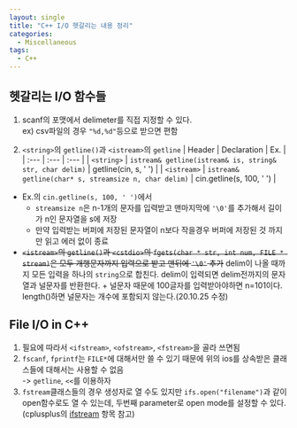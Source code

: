 ```yaml
---
layout: single
title: "C++ I/O 헷갈리는 내용 정리"
categories:
  - Miscellaneous
tags:
  - C++
---
```

## 헷갈리는 I/O 함수들
1. scanf의 포맷에서 delimeter를 직접 지정할 수 있다.  
ex) csv파일의 경우 `"%d,%d"`등으로 받으면 편함

2. `<string>`의 `getline()`과 `<istream>`의 `getline`
| Header | Declaration | Ex. |
| :--- | :--- | :--- |
| `<string>` | `istream& getline(istream& is, string& str, char delim)` | getline(cin, s, ' ') |
| `<istream>` | `istream& getline(char* s, streamsize n, char delim)` | cin.getline(s, 100, ' ') |

- Ex.의 `cin.getline(s, 100, ' ')`에서
  * `streamsize n`은 n-1개의 문자를 입력받고 맨마지막에 `'\0'`를 추가해서 길이가 n인 문자열을 s에 저장
  * 만약 입력받는 버퍼에 저장된 문자열이 n보다 작을경우 버퍼에 저장된 것 까지만 읽고 에러 없이 종료
- ~~`<istream>`의 `getline()`과 `<cstdio>`의 `fgets(char * str, int num, FILE * stream)`은 모두 개행문자까지 입력으로 받고 맨뒤에 `'\0'` 추가~~ delim이 나올 때까지 모든 입력을 하나의 `string`으로 합친다. delim이 입력되면 delim전까지의 문자열과 널문자를 반환한다. + 널문자 때문에 100글자를 입력받아야하면 n=101이다. length()하면 널문자는 개수에 포함되지 않는다.(20.10.25 수정)

## File I/O in C++
1. 필요에 따라서 `<ifstream>`, `<ofstream>`, `<fstream>`을 골라 쓰면됨
2. `fscanf`, `fprintf`는 `FILE*`에 대해서만 쓸 수 있기 때문에 위의 ios를 상속받은 클래스들에 대해서는 사용할 수 없음  
-> `getline`, `<<`를 이용하자
3. `fstream`클래스들의 경우 생성자로 열 수도 있지만 `ifs.open("filename")`과 같이 open함수로도 열 수 있는데, 두번째 parameter로 open mode를 설정할 수 있다. (cplusplus의 [ifstream](http://www.cplusplus.com/reference/fstream/ifstream/open/) 항목 참고)
